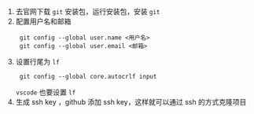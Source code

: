 1. 去官网下载 `git` 安装包，运行安装包，安装 `git`
2. 配置用户名和邮箱
   ```
    git config --global user.name <用户名>
    git config --global user.email <邮箱>
   ```
3. 设置行尾为 `lf`
   ```
    git config --global core.autocrlf input
   ```
   `vscode` 也要设置 `lf`
4. 生成 ssh key ，github 添加 ssh key，这样就可以通过 ssh 的方式克隆项目